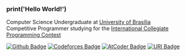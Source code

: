 ### print('Hello World!')

Computer Science Undergraduate at [University of Brasília](https://www.unb.br/)  
Competitive Programmer studying for the [International Collegiate Programming Contest](https://icpc.global/)

[![Github Badge](https://img.shields.io/github/followers/tilnoene?label=Follow&style=social)](https://github.com/tilnoene/)
[![Codeforces Badge](https://cp-logo.vercel.app/codeforces/tilnoene)](https://codeforces.com/profile/tilnoene)
[![AtCoder Badge](https://cp-logo.vercel.app/atcoder/tilnoene)](https://atcoder.jp/users/tilnoene)
[![URI Badge](https://cp-logo.vercel.app/uri/440377?link=https://www.urionlinejudge.com.br/judge/pt/profile/440377)](https://www.urionlinejudge.com.br/judge/pt/profile/440377)
